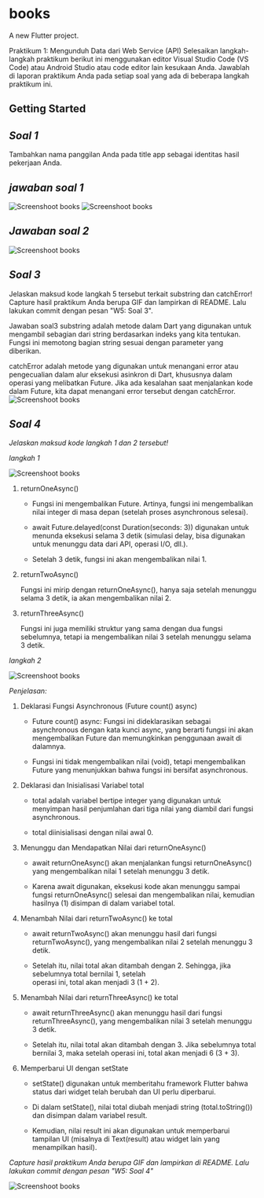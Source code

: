 # books

A new Flutter project.

Praktikum 1: Mengunduh Data dari Web Service (API)
Selesaikan langkah-langkah praktikum berikut ini menggunakan editor Visual Studio Code (VS Code) atau Android Studio atau code editor lain kesukaan Anda. Jawablah di laporan praktikum Anda pada setiap soal yang ada di beberapa langkah praktikum ini.


## Getting Started

## *Soal 1*
Tambahkan nama panggilan Anda pada title app sebagai identitas hasil pekerjaan Anda.
## *jawaban soal 1*
![Screenshoot books](images/titlejejen.png)
![Screenshoot books](images/soal2.png)
## *Jawaban soal 2*
![Screenshoot books](images/jawabansoal2.png)
## *Soal 3*
Jelaskan maksud kode langkah 5 tersebut terkait substring dan catchError!
Capture hasil praktikum Anda berupa GIF dan lampirkan di README. Lalu lakukan commit dengan pesan "W5: Soal 3".

Jawaban soal3
substring adalah metode dalam Dart yang digunakan untuk mengambil sebagian dari string berdasarkan indeks yang kita tentukan. Fungsi ini memotong bagian string sesuai dengan parameter yang diberikan.

catchError adalah metode yang digunakan untuk menangani error atau pengecualian dalam alur eksekusi asinkron di Dart, khususnya dalam operasi yang melibatkan Future. Jika ada kesalahan saat menjalankan kode dalam Future, kita dapat menangani error tersebut dengan catchError.
![Screenshoot books](images/jawabansoal3.png)

## *Soal 4*
*Jelaskan maksud kode langkah 1 dan 2 tersebut!*

*langkah 1*

![Screenshoot books](images/jawabansoal4langkah1.png)

1. returnOneAsync()

    - Fungsi ini mengembalikan Future<int>. Artinya, fungsi ini mengembalikan nilai integer di masa depan 
      (setelah proses asynchronous selesai).

    - await Future.delayed(const Duration(seconds: 3)) digunakan untuk menunda eksekusi selama 3 detik 
      (simulasi delay, bisa digunakan untuk menunggu data dari API, operasi I/O, dll.).

    - Setelah 3 detik, fungsi ini akan mengembalikan nilai 1.

2. returnTwoAsync()

      Fungsi ini mirip dengan returnOneAsync(), hanya saja setelah menunggu selama 3 detik, ia akan mengembalikan nilai 2.

  3. returnThreeAsync()

     Fungsi ini juga memiliki struktur yang sama dengan dua fungsi sebelumnya, tetapi ia mengembalikan nilai 3 setelah menunggu selama 3 detik.


*langkah 2*

![Screenshoot books](images/jawabansoal4langkah2.png)

*Penjelasan:*

1. Deklarasi Fungsi Asynchronous (Future count() async)

   - Future count() async: Fungsi ini dideklarasikan sebagai asynchronous dengan kata kunci async, yang berarti 
     fungsi ini akan mengembalikan Future dan memungkinkan penggunaan await di dalamnya.

   - Fungsi ini tidak mengembalikan nilai (void), tetapi mengembalikan Future yang menunjukkan bahwa fungsi ini 
  bersifat asynchronous.

2. Deklarasi dan Inisialisasi Variabel total

   - total adalah variabel bertipe integer yang digunakan untuk menyimpan hasil penjumlahan dari tiga nilai 
     yang diambil dari fungsi asynchronous.

   - total diinisialisasi dengan nilai awal 0.

3. Menunggu dan Mendapatkan Nilai dari returnOneAsync()

   - await returnOneAsync() akan menjalankan fungsi returnOneAsync() yang mengembalikan nilai 1 setelah 
     menunggu 3 detik.

   - Karena await digunakan, eksekusi kode akan menunggu sampai fungsi returnOneAsync() selesai dan 
     mengembalikan nilai, kemudian hasilnya (1) disimpan di dalam variabel total.

4. Menambah Nilai dari returnTwoAsync() ke total

   - await returnTwoAsync() akan menunggu hasil dari fungsi returnTwoAsync(), yang mengembalikan nilai 2 
     setelah menunggu 3 detik.

   - Setelah itu, nilai total akan ditambah dengan 2. Sehingga, jika sebelumnya total bernilai 1, setelah   
     operasi ini, total akan menjadi 3 (1 + 2).

5. Menambah Nilai dari returnThreeAsync() ke total

   - await returnThreeAsync() akan menunggu hasil dari fungsi returnThreeAsync(), yang mengembalikan nilai 3 
     setelah menunggu 3 detik.

   - Setelah itu, nilai total akan ditambah dengan 3. Jika sebelumnya total bernilai 3, maka setelah operasi 
     ini, total akan menjadi 6 (3 + 3).

6. Memperbarui UI dengan setState

   - setState() digunakan untuk memberitahu framework Flutter bahwa status dari widget telah berubah dan UI 
     perlu diperbarui.

   - Di dalam setState(), nilai total diubah menjadi string (total.toString()) dan disimpan dalam variabel 
     result.

   - Kemudian, nilai result ini akan digunakan untuk memperbarui tampilan UI (misalnya di Text(result) atau 
     widget lain yang menampilkan hasil).


*Capture hasil praktikum Anda berupa GIF dan lampirkan di README. Lalu lakukan commit dengan pesan "W5: Soal 4"*

![Screenshoot books](images/jawabansoal4.png)


